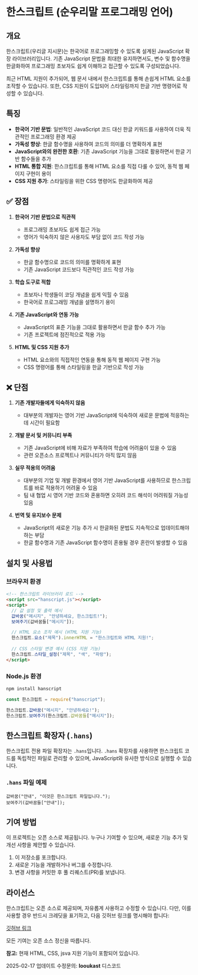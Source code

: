 # 한스크립트 (순우리말 프로그래밍 언어)

## 개요
한스크립트(우리글 지시문)는 한국어로 프로그래밍할 수 있도록 설계된 JavaScript 확장 라이브러리입니다. 기존 JavaScript 문법을 최대한 유지하면서도, 변수 및 함수명을 한글화하여 프로그래밍 초보자도 쉽게 이해하고 접근할 수 있도록 구성되었습니다.

최근 HTML 지원이 추가되어, 웹 문서 내에서 한스크립트를 통해 손쉽게 HTML 요소를 조작할 수 있습니다. 또한, CSS 지원이 도입되어 스타일링까지 한글 기반 명령어로 작성할 수 있습니다.

## 특징
- **한국어 기반 문법**: 일반적인 JavaScript 코드 대신 한글 키워드를 사용하여 더욱 직관적인 프로그래밍 환경 제공
- **가독성 향상**: 한글 함수명을 사용하여 코드의 의미를 더 명확하게 표현
- **JavaScript와의 완전한 호환**: 기존 JavaScript 기능을 그대로 활용하면서 한글 기반 함수들을 추가
- **HTML 통합 지원**: 한스크립트를 통해 HTML 요소를 직접 다룰 수 있어, 동적 웹 페이지 구현이 용이
- **CSS 지원 추가**: 스타일링을 위한 CSS 명령어도 한글화하여 제공

## ✅ 장점
1. **한국어 기반 문법으로 직관적**
   - 프로그래밍 초보자도 쉽게 접근 가능
   - 영어가 익숙하지 않은 사용자도 부담 없이 코드 작성 가능

2. **가독성 향상**
   - 한글 함수명으로 코드의 의미를 명확하게 표현
   - 기존 JavaScript 코드보다 직관적인 코드 작성 가능

3. **학습 도구로 적합**
   - 초보자나 학생들이 코딩 개념을 쉽게 익힐 수 있음
   - 한국어로 프로그래밍 개념을 설명하기 용이

4. **기존 JavaScript와 연동 가능**
   - JavaScript의 표준 기능을 그대로 활용하면서 한글 함수 추가 가능
   - 기존 프로젝트에 점진적으로 적용 가능

5. **HTML 및 CSS 지원 추가**
   - HTML 요소와의 직접적인 연동을 통해 동적 웹 페이지 구현 가능
   - CSS 명령어를 통해 스타일링을 한글 기반으로 작성 가능

## ❌ 단점
1. **기존 개발자들에게 익숙하지 않음**
   - 대부분의 개발자는 영어 기반 JavaScript에 익숙하여 새로운 문법에 적응하는 데 시간이 필요함

2. **개발 문서 및 커뮤니티 부족**
   - 기존 JavaScript에 비해 자료가 부족하여 학습에 어려움이 있을 수 있음
   - 관련 오픈소스 프로젝트나 커뮤니티가 아직 많지 않음

3. **실무 적용의 어려움**
   - 대부분의 기업 및 개발 환경에서 영어 기반 JavaScript를 사용하므로 한스크립트를 바로 적용하기 어려울 수 있음
   - 팀 내 협업 시 영어 기반 코드와 혼용하면 오히려 코드 해석이 어려워질 가능성 있음

4. **번역 및 유지보수 문제**
   - JavaScript의 새로운 기능 추가 시 한글화된 문법도 지속적으로 업데이트해야 하는 부담
   - 한글 함수명과 기존 JavaScript 함수명이 혼용될 경우 혼란이 발생할 수 있음

## 설치 및 사용법

### 브라우저 환경
```html
<!-- 한스크립트 라이브러리 로드 -->
<script src="hanscript.js"></script>
<script>
  // 값 설정 및 출력 예시
  값바꿈("메시지", "안녕하세요, 한스크립트!");
  보여주기(값바꿈들["메시지"]);

  // HTML 요소 조작 예시 (HTML 지원 기능)
  한스크립트.요소("제목").innerHTML = "한스크립트와 HTML 지원!";
  
  // CSS 스타일 변경 예시 (CSS 지원 기능)
  한스크립트.스타일_설정("제목", "색", "파랑");
</script>
```

### Node.js 환경
```sh
npm install hanscript
```

```javascript
const 한스크립트 = require("hanscript");

한스크립트.값바꿈("메시지", "안녕하세요!");
한스크립트.보여주기(한스크립트.값바꿈들["메시지"]);
```

## 한스크립트 확장자 (`.hans`)
한스크립트 전용 파일 확장자는 `.hans`입니다. `.hans` 확장자를 사용하면 한스크립트 코드를 독립적인 파일로 관리할 수 있으며, JavaScript와 유사한 방식으로 실행할 수 있습니다.

### `.hans` 파일 예제
```hans
값바꿈("안내", "이것은 한스크립트 파일입니다.");
보여주기(값바꿈들["안내"]);
```

## 기여 방법
이 프로젝트는 오픈 소스로 제공됩니다. 누구나 기여할 수 있으며, 새로운 기능 추가 및 개선 사항을 제안할 수 있습니다.

1. 이 저장소를 포크합니다.
2. 새로운 기능을 개발하거나 버그를 수정합니다.
3. 변경 사항을 커밋한 후 풀 리퀘스트(PR)를 보냅니다.

## 라이선스
한스크립트는 오픈 소스로 제공되며, 자유롭게 사용하고 수정할 수 있습니다. 다만, 이를 사용할 경우 반드시 크레딧을 표기하고, 다음 깃허브 링크를 명시해야 합니다:

[깃허브 링크](https://github.com/lukaaaaaaaaaaaaaaaasssssssssss/hanscript/tree/main)

모든 기여는 오픈 소스 정신을 따릅니다.

**참고:** 현재 HTML, CSS, jsva 지원 기능이 포함되어 있습니다.

2025-02-17 업데이트
수정문의: **looukast** 디스코드
